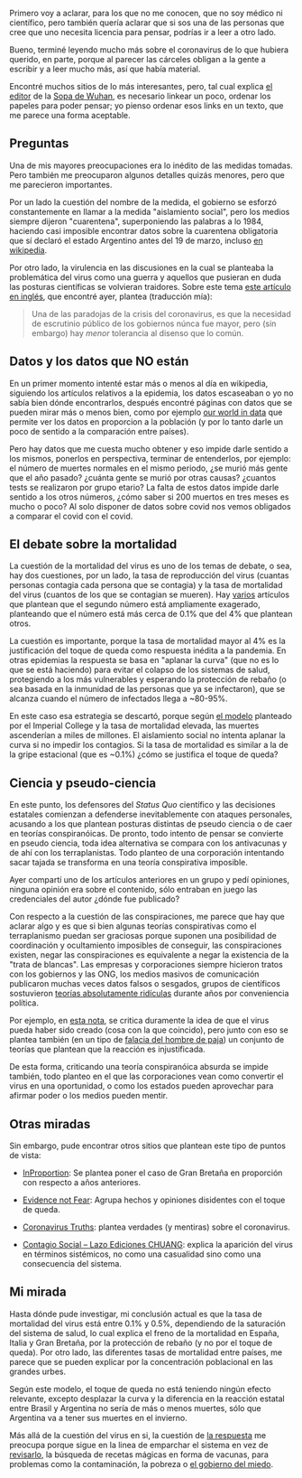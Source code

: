 ---
---

Primero voy a aclarar, para los que no me conocen, que no soy médico ni
científico, pero también quería aclarar que si sos una de las personas que cree
que uno necesita licencia para pensar, podrías ir a leer a otro lado.

Bueno, terminé leyendo mucho más sobre el coronavirus de lo que hubiera
querido, en parte, porque al parecer las cárceles obligan a la gente a escribir
y a leer mucho más, así que había material.

Encontré muchos sitios de lo más interesantes, pero, tal cual explica [el
editor][1] de la [Sopa de Wuhan][2], es necesario linkear un poco, ordenar los
papeles para poder pensar; yo pienso ordenar esos links en un texto, que me
parece una forma aceptable.

[1]: https://pulsonoticias.com.ar/64736/sopa-de-wuhan/
[2]: http://tiempodecrisis.org/wp-content/uploads/2020/03/Sopa-de-Wuhan-ASPO.pdf

## Preguntas

Una de mis mayores preocupaciones era lo inédito de las medidas tomadas. Pero
también me preocuparon algunos detalles quizás menores, pero que me parecieron
importantes.

Por un lado la cuestión del nombre de la medida, el gobierno se esforzó
constantemente en llamar a la medida "aislamiento social", pero los medios
siempre dijeron "cuarentena", superponiendo las palabras a lo 1984, haciendo
casi imposible encontrar datos sobre la cuarentena obligatoria que sí declaró
el estado Argentino antes del 19 de marzo, incluso [en wikipedia][3].

Por otro lado, la virulencia en las discusiones en la cual se planteaba la
problemática del virus como una guerra y aquellos que pusieran en duda las
posturas científicas se volvieran traidores. Sobre este tema [este
artículo en inglés][4], que encontré ayer, plantea (traducción mía):

> Una de las paradojas de la crisis del coronavirus, es que la necesidad de
escrutinio público de los gobiernos núnca fue mayor, pero (sin embargo) hay
_menor_ tolerancia al disenso que lo común.

[3]: https://es.wikipedia.org/wiki/Cuarentena_de_Argentina_de_2020
[4]: https://lockdownsceptics.org/how-reliable-is-imperial-colleges-modelling/

## Datos y los datos que NO están

En un primer momento intenté estar más o menos al día en wikipedia, siguiendo
los artículos relativos a la epidemia, los datos escaseaban o yo no sabía bien
dónde encontrarlos, después encontré páginas con datos que se pueden mirar más
o menos bien, como por ejemplo [our world in data][5] que permite ver los datos
en proporcion a la población (y por lo tanto darle un poco de sentido a la
comparación entre países).

Pero hay datos que me cuesta mucho obtener y eso impide darle sentido a los
mismos, ponerlos en perspectiva, terminar de entenderlos, por ejemplo: el
número de muertes normales en el mismo periodo, ¿se murió más gente que el año
pasado? ¿cuánta gente se murió por otras causas? ¿cuantos tests se realizaron
por grupo etario? La falta de estos datos impide darle sentido a los otros
números, ¿cómo saber si 200 muertos en tres meses es mucho o poco? Al solo
disponer de datos sobre covid nos vemos obligados a comparar el covid con el
covid.

[5]:https://ourworldindata.org/coronavirus
[6]:https://observablehq.com/@eiarussi/covid-19-en-argentina/3

## El debate sobre la mortalidad

La cuestión de la mortalidad del virus es uno de los temas de debate, o sea,
hay dos cuestiones, por un lado, la tasa de reproducción del virus (cuantas
personas contagia cada persona que se contagia) y la tasa de mortalidad del
virus (cuantos de los que se contagian se mueren). Hay [varios][7] artículos que
plantean que el segundo número está ampliamente exagerado, planteando que el
número está más cerca de 0.1% que del 4% que plantean otros.

La cuestión es importante, porque la tasa de mortalidad mayor al 4% es la
justificación del toque de queda como respuesta inédita a la pandemia. En otras
epidemias la respuesta se basa en "aplanar la curva" (que no es lo que se está
haciendo) para evitar el colapso de los sistemas de salud, protegiendo a los
más vulnerables y esperando la protección de rebaño (o sea basada en la
inmunidad de las personas que ya se infectaron), que se alcanza cuando el
número de infectados llega a ~80-95%.

En este caso esa estrategia se descartó, porque según [el modelo][13] planteado
por el Imperial College y la tasa de mortalidad elevada, las muertes
ascenderían a miles de millones. El aislamiento social no intenta aplanar la
curva si no impedir los contagios. Si la tasa de mortalidad es similar a la de
la gripe estacional (que es ~0.1%) ¿cómo se justifica el toque de queda?

[13]: https://en.wikipedia.org/wiki/Imperial_College_COVID-19_Response_Team
[7]: https://lockdownsceptics.org/wp-content/uploads/2020/04/How-the-World-got-Fooled-by-COVID-ed-2c.pdf

## Ciencia y pseudo-ciencia

En este punto, los defensores del _Status Quo_ científico y las decisiones
estatales comienzan a defenderse inevitablemente con ataques personales,
acusando a los que plantean posturas distintas de pseudo ciencia o de caer en
teorías conspiranóicas. De pronto, todo intento de pensar se convierte en
pseudo ciencia, toda idea alternativa se compara con los antivacunas y de ahí
con los terraplanistas. Todo planteo de una corporación intentando sacar
tajada se transforma en una teoría conspirativa imposible.

Ayer compartí uno de los artículos anteriores en un grupo y pedí opiniones,
ninguna opinión era sobre el contenido, sólo entraban en juego las credenciales
del autor ¿dónde fue publicado?

Con respecto a la cuestión de las conspiraciones, me parece que hay que aclarar
algo y es que si bien algunas teorías conspirativas como el terraplanismo
puedan ser graciosas porque suponen una posibilidad de coordinación y
ocultamiento imposibles de conseguir, las conspiraciones existen, negar las
conspiraciones es equivalente a negar la existencia de la "trata de blancas".
Las empresas y corporaciones siempre hicieron tratos con los gobiernos y las
ONG, los medios masivos de comunicación publicaron muchas veces datos falsos o
sesgados, grupos de científicos sostuvieron [teorías absolutamente
ridículas][8] durante años por conveniencia política.

Por ejemplo, en [esta nota][9], se critica duramente la idea de que el virus
pueda haber sido creado (cosa con la que coincido), pero junto con eso se
plantea también (en un tipo de [falacia del hombre de paja][10]) un conjunto de
teorías que plantean que la reacción es injustificada.

De esta forma, criticando una teoría conspiranóica absurda se impide también,
todo planteo en el que las corporaciones vean como convertir el virus en una
oportunidad, o como los estados pueden aprovechar para afirmar poder o los
medios pueden mentir.

[8]: https://es.wikipedia.org/wiki/Racismo_científico
[9]: https://rolandoastarita.blog/2020/03/31/interpretaciones-virus-conspirativas/
[10]: https://es.wikipedia.org/wiki/Falacia_del_hombre_de_paja

## Otras miradas

Sin embargo, pude encontrar otros sitios que plantean este tipo de puntos de
vista:

- [InProportion][i]: Se plantea poner el caso de Gran Bretaña en
  proporción con respecto a años anteriores.


- [Evidence not Fear][ii]: Agrupa hechos y opiniones disidentes con el toque de
  queda.

- [Coronavirus Truths][iii]: plantea verdades (y mentiras) sobre el coronavirus.

- [Contagio Social – Lazo Ediciones CHUANG][11]: explica la aparición del virus
  en términos sistémicos, no como una casualidad sino como una consecuencia del
  sistema.

[i]: http://inproportion2.talkigy.com/ 
[ii]: https://evidencenotfear.com/
[iii]: https://coronavirustruths.godaddysites.com/
[11]: https://kaosenlared.net/contagio-social-guerra-de-clases-microbiologica-en-china/

## Mi mirada

Hasta dónde pude investigar, mi conclusión actual es que la tasa de mortalidad
del virus está entre 0.1% y 0.5%, dependiendo de la saturación del sistema de
salud, lo cual explica el freno de la mortalidad en España, Italia y Gran
Bretaña, por la protección de rebaño (y no por el toque de queda). Por otro
lado, las diferentes tasas de mortalidad entre países, me parece que se pueden
explicar por la concentración poblacional en las grandes urbes.

Según este modelo, el toque de queda no está teniendo ningún efecto relevante,
excepto desplazar la curva y la diferencia en la reacción estatal entre Brasil
y Argentina no sería de más o menos muertes, sólo que Argentina va a tener sus
muertes en el invierno.

Más allá de la cuestión del virus en si, la cuestión de [la respuesta][b] me
preocupa porque sigue en la linea de emparchar el sistema en vez de
[revisarlo][c], la búsqueda de recetas mágicas en forma de vacunas, para
problemas como la contaminación, la pobreza o [el gobierno del miedo][a].

[a]: https://www.nodal.am/2020/03/en-casa-y-sin-tocar-a-los-otros-coronavirus-o-reingenieria-social-a-escala-planetaria-por-luis-bonilla-molina/
[b]: https://www.lavaca.org/portada/encerrar-y-vigilar-paul-preciado-y-la-gestion-de-las-epidemias-como-un-reflejo-de-la-soberania-politica/
[c]: https://lavoragine.net/desobediencia-por-tu-culpa-voy-a-sobrevivir/
